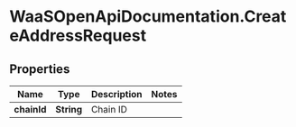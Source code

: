 # WaaSOpenApiDocumentation.CreateAddressRequest

## Properties

Name | Type | Description | Notes
------------ | ------------- | ------------- | -------------
**chainId** | **String** | Chain ID | 


